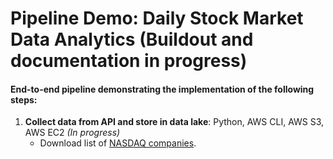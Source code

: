 # Pipeline Demo: Daily Stock Market Data Analytics **(Buildout and documentation in progress)**

#### End-to-end pipeline demonstrating the implementation of the following steps:
1. **Collect data from API and store in data lake**: Python, AWS CLI, AWS S3, AWS EC2 *(In progress)*
    * Download list of <a href="https://www.nasdaq.com/screening/companies-by-industry.aspx" target="_blank">NASDAQ companies</a>.